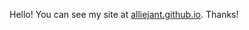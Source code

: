 Hello! You can see my site at <a href="https://alliejant.github.io" target="_blank"> alliejant.github.io</a>. Thanks!

